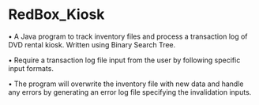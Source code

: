 # RedBox_Kiosk
• A Java program to track inventory files and process a transaction log of DVD rental kiosk. Written using Binary Search Tree.

• Require a transaction log file input from the user by following specific input formats. 

• The program will overwrite the inventory file with new data and handle any errors by generating an error log file specifying the invalidation inputs.
